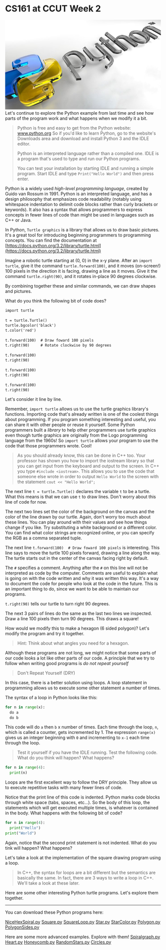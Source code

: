 CS161 at CCUT Week 2
======

![Python](Python.jpg)
Let's continue to explore the Python example from last time and see how parts of the program work and what happens when we modify it a bit.

>Python is free and easy to get from the Python website: www.python.org
>So if you'd like to learn Python, go to the website's Downloads area and download and install Python 3 and the IDLE editor.
>
>Python is an interpreted language rather than a compiled one. IDLE is a program that's used to type and run our Python programs.
>
>You can test your installation by starting IDLE and running a simple program.
>Start IDLE and type `Print("Hello World")` and then press enter.

Python is a widely used *high-level programming language*, created by Guido van Rossum in 1991. Python is an interpreted language, and has a design philosophy that emphasizes code readability (notably using whitespace indentation to delimit code blocks rather than curly brackets or keywords). It also has a syntax that allows programmers to express concepts in fewer lines of code than might be used in languages such as C++ or Java.

In Python, `Turtle graphics` is a library that allows us to draw basic pictures. It's a great tool for introducing beginning programmers to programming concepts. You can find the documentation at [https://docs.python.org/3.2/library/turtle.html](https://docs.python.org/3.2/library/turtle.html)

Imagine a robotic turtle starting at (0, 0) in the x-y plane. After an `import turtle`, give it the command `turtle.forward(100)`, and it moves (on-screen!) 100 pixels in the direction it is facing, drawing a line as it moves. Give it the command `turtle.right(90)`, and it rotates in-place 90 degrees clockwise.

By combining together these and similar commands, we can draw shapes and pictures.

What do you think the following bit of code does?

``` Py
import turtle

t = turtle.Turtle()
turtle.bgcolor('black')
t.color('red')

t.forward(100)  # Draw foward 100 pixels
t.right(90)     # Rotate clockwise by 90 degrees

t.forward(100)
t.right(90)

t.forward(100)
t.right(90)

t.forward(100)
t.right(90)
```

Let's consider it line by line.

Remember, `import turtle` allows us to use the turtle graphics library's functions. Importing code that's already written is one of the coolest things about programming. If you program something interesting and useful, you can share it with other people or reuse it yourself. Some Python programmers built a *library* to help other programmers use turtle graphics even though turtle graphics are originally from the Logo programming language from the 1960s! So `import turtle` allows your program to use the code that those programmers wrote. Cool!

>As you should already know, this can be done in C++ too. Your professor has shown you how to import the iostream library so that you can get input from the keyboard and output to the screen. In C++ you type `#include <iostream>`. This allows you to use the code that someone else wrote in order to output `Hello World` to the screen with the statement `cout << "Hello World";`

The next line `t = turtle.Turtle()` declares the variable `t` to be a turtle. What this means is that we can use `t` to draw lines. Don't worry about this line of code for now.

The next two lines set the color of the background on the canvas and the color of the line drawn by our turtle. Again, don't worry too much about these lines. You can play around with their values and see how things change if you like. Try substituting a white background or a different color. You can find what color strings are recognized online, or you can specify the RGB as a comma separated tuple.

The next line `t.forward(100)  # Draw foward 100 pixels` is interesting. This line says to move the turtle 100 pixels forward, drawing a line along the way. The turtle starts out in the center of the canvas facing right by default.

The `#` specifies a comment. Anything after the `#` on this line will not be interpreted as code by the computer. Comments are useful to explain what is going on with the code written and why it was written this way. It's a way to document the code for people who look at the code in the future. This is an important thing to do, since we want to be able to maintain our programs.

`t.right(90)` tells our turtle to turn right 90 degrees.

The next 3 pairs of lines do the same as the last two lines we inspected. Draw a line 100 pixels then turn 90 degrees. This draws a square!

How would we modify this to make a hexagon (6 sided polygon)? Let's modify the program and try it together.

> Hint: Think about what angles you need for a hexagon.

Although these programs are not long, we might notice that some parts of our code looks a lot like other parts of our code. A principle that we try to follow when writing good programs is *do not repeat yourself*

> Don't Repeat Yourself (DRY)

In this case, there is a better solution using loops. A loop statement in programming allows us to execute some other statement a number of times.

The syntax of a loop in Python looks like this:
```py
for n in range(x):
  do a
  do b
```
This code will do `a` then `b` x number of times. Each time through the loop, `n`, which is called a counter, gets incremented by 1. The expression `range(x)` gives us an integer beginning with `0` and incrementing to `x-1` each time through the loop.

> Test it yourself if you have the IDLE running. Test the following code. What do you think will happen? What happens?

```py
for n in range(4):
  print(n)
```

Loops are the first excellent way to follow the DRY principle. They allow us to execute repetitive tasks with many fewer lines of code.

Notice that the print line of this code is indented. Python marks code blocks through white space (tabs, spaces, etc...). So the body of this loop, the statements which will get executed multiple times, is whatever is contained in the body. What happens with the following bit of code?

```py
for n in range(4):
  print("Hello")
print("World")
```

Again, notice that the second print statement is not indented. What do you tink will happen? What happens?

Let's take a look at the implementation of the square drawing program using a loop.

>In C++, the syntax for loops are a bit different but the semantics are basically the same. In fact, there are 3 ways to write a loop in C++. We'll take a look at these later.

Here are some other interesting Python turtle programs. Let's explore them together.

-------
You can download these Python programs here:

[NiceHexSpiral.py](NiceHexSpiral.py)
[Square.py](Square.py)
[SquareLoop.py](SquareLoop.py)
[Star.py](Star.py)
[StarColor.py](StarColor.py)
[Polygon.py](Polygon.py)
[PolygonSides.py](PolygonSides.py)

Here are some more advanced examples. Explore with them!
[Spiralgraph.py](Spiralgraph.py)
[Heart.py](Heart.py)
[Honeycomb.py](Honeycomb.py)
[RandomStars.py](RandomStars.py)
[Circles.py](Circles.py)




<!---
Okay let's get back to some C++

Concepts from C++ that you should already be familiar with:

basic data types:

declaring variables:

input and output with `cin` and `cout`.

Basic C++ program structure:

But what is a program?
-->

